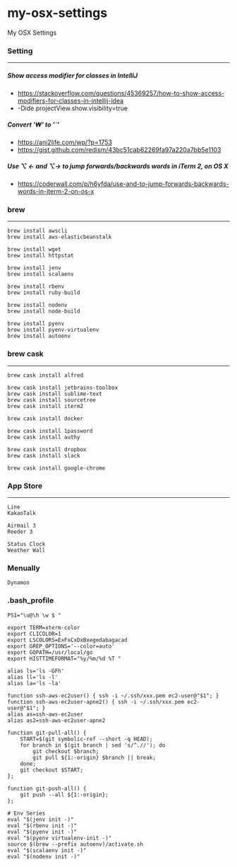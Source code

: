 # my-osx-settings
My OSX Settings

### Setting
----
##### Show access modifier for classes in IntelliJ
* https://stackoverflow.com/questions/45369257/how-to-show-access-modifiers-for-classes-in-intellij-idea
* -Dide.projectView.show.visibility=true

##### Convert '₩' to '\`'
* https://ani2life.com/wp/?p=1753
* https://gist.github.com/redism/43bc51cab62269fa97a220a7bb5e1103

##### Use ⌥ ← and ⌥→ to jump forwards/backwards words in iTerm 2, on OS X
* https://coderwall.com/p/h6yfda/use-and-to-jump-forwards-backwards-words-in-iterm-2-on-os-x

### brew
----
```
brew install awscli
brew install aws-elasticbeanstalk

brew install wget
brew install httpstat

brew install jenv
brew install scalaenv

brew install rbenv
brew install ruby-build

brew install nodenv
brew install node-build

brew install pyenv
brew install pyenv-virtualenv
brew install autoenv
```

### brew cask
----
```
brew cask install alfred

brew cask install jetbrains-toolbox
brew cask install sublime-text
brew cask install sourcetree
brew cask install iterm2

brew cask install docker

brew cask install 1password
brew cask install authy

brew cask install dropbox
brew cask install slack

brew cask install google-chrome
```

### App Store
----
```
Line
KakaoTalk

Airmail 3
Reeder 3

Status Clock
Weather Wall
```

### Menually
```
Dynamon
```

### .bash_profile
```
PS1="\u@\h \w $ "

export TERM=xterm-color
export CLICOLOR=1
export LSCOLORS=ExFxCxDxBxegedabagacad
export GREP_OPTIONS='--color=auto'
export GOPATH=/usr/local/go
export HISTTIMEFORMAT="%y/%m/%d %T "

alias ls='ls -GFh'
alias ll='ls -l'
alias la='ls -la'

function ssh-aws-ec2user() { ssh -i ~/.ssh/xxx.pem ec2-user@"$1"; }
function ssh-aws-ec2user-apne2() { ssh -i ~/.ssh/xxx.pem ec2-user@"$1"; }
alias as=ssh-aws-ec2user
alias as2=ssh-aws-ec2user-apne2

function git-pull-all() {
    START=$(git symbolic-ref --short -q HEAD);
    for branch in $(git branch | sed 's/^.//'); do
        git checkout $branch;
        git pull ${1:-origin} $branch || break;
    done;
    git checkout $START;
};

function git-push-all() {
    git push --all ${1:-origin};
};

# Env Series
eval "$(jenv init -)"
eval "$(rbenv init -)"
eval "$(pyenv init -)"
eval "$(pyenv virtualenv-init -)"
source $(brew --prefix autoenv)/activate.sh
eval "$(scalaenv init -)"
eval "$(nodenv init -)"
```
